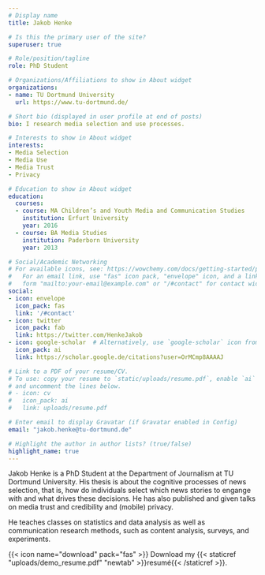 ```yaml
---
# Display name
title: Jakob Henke

# Is this the primary user of the site?
superuser: true

# Role/position/tagline
role: PhD Student

# Organizations/Affiliations to show in About widget
organizations:
- name: TU Dortmund University
  url: https://www.tu-dortmund.de/

# Short bio (displayed in user profile at end of posts)
bio: I research media selection and use processes.

# Interests to show in About widget
interests:
- Media Selection
- Media Use
- Media Trust
- Privacy

# Education to show in About widget
education:
  courses:
  - course: MA Children’s and Youth Media and Communication Studies
    institution: Erfurt University
    year: 2016
  - course: BA Media Studies
    institution: Paderborn University
    year: 2013

# Social/Academic Networking
# For available icons, see: https://wowchemy.com/docs/getting-started/page-builder/#icons
#   For an email link, use "fas" icon pack, "envelope" icon, and a link in the
#   form "mailto:your-email@example.com" or "/#contact" for contact widget.
social:
- icon: envelope
  icon_pack: fas
  link: '/#contact'
- icon: twitter
  icon_pack: fab
  link: https://twitter.com/HenkeJakob
- icon: google-scholar  # Alternatively, use `google-scholar` icon from `ai` icon pack
  icon_pack: ai
  link: https://scholar.google.de/citations?user=OrMCmp8AAAAJ

# Link to a PDF of your resume/CV.
# To use: copy your resume to `static/uploads/resume.pdf`, enable `ai` icons in `params.toml`, 
# and uncomment the lines below.
# - icon: cv
#   icon_pack: ai
#   link: uploads/resume.pdf

# Enter email to display Gravatar (if Gravatar enabled in Config)
email: "jakob.henke@tu-dortmund.de"

# Highlight the author in author lists? (true/false)
highlight_name: true
---
```


Jakob Henke is a PhD Student at the Department of Journalism at TU Dortmund University. His thesis is about the cognitive processes of news selection, that is, how do individuals select which news stories to engange with and what drives these decisions. He has also published and given talks on media trust and credibility and (mobile) privacy. 

He teaches classes on statistics and data analysis as well as communication research methods, such as content analysis, surveys, and experiments.


{{< icon name="download" pack="fas" >}} Download my {{< staticref "uploads/demo_resume.pdf" "newtab" >}}resumé{{< /staticref >}}.
